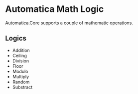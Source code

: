 # Automatica Math Logic
Automatica.Core supports a couple of mathematic operations.

## Logics
* Addition
* Ceiling
* Division
* Floor
* Modulo
* Multiply
* Random
* Substract